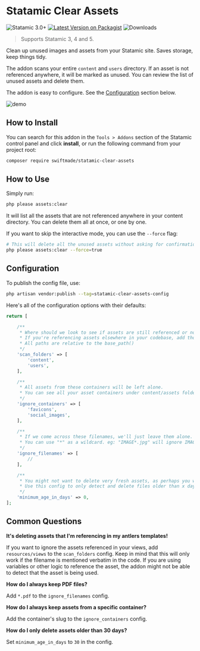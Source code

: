 # Statamic Clear Assets

![Statamic 3.0+](https://img.shields.io/badge/Statamic-3.0+-FF269E?style=for-the-badge&link=https://statamic.com)
[![Latest Version on Packagist](https://img.shields.io/packagist/v/swiftmade/statamic-clear-assets.svg?style=for-the-badge)](https://packagist.org/packages/swiftmade/statamic-clear-assets)
![Downloads](https://img.shields.io/packagist/dt/swiftmade/statamic-clear-assets?style=for-the-badge)



> Supports Statamic 3, 4 and 5.

Clean up unused images and assets from your Statamic site. Saves storage, keep things tidy.

The addon scans your entire `content` and `users` directory. If an asset is not referenced anywhere, it will be marked as unused. You can review the list of unused assets and delete them.

The addon is easy to configure. See the [Configuration](#configuration) section below.

![demo](demo.gif)

## How to Install

You can search for this addon in the `Tools > Addons` section of the Statamic control panel and click **install**, or run the following command from your project root:

```bash
composer require swiftmade/statamic-clear-assets
```

## How to Use

Simply run:

```bash
php please assets:clear
```

It will list all the assets that are not referenced anywhere in your content directory. You can delete them all at once, or one by one.

If you want to skip the interactive mode, you can use the `--force` flag:

```bash
# This will delete all the unused assets without asking for confirmation!
php please assets:clear --force=true
```

## Configuration

To publish the config file, use:

 ```bash
 php artisan vendor:publish --tag=statamic-clear-assets-config
 ```

Here's all of the configuration options with their defaults:

```php
return [

    /**
     * Where should we look to see if assets are still referenced or not?
     * If you're referencing assets elsewhere in your codebase, add those paths here.
     * All paths are relative to the base_path()
     */
    'scan_folders' => [
        'content',
        'users',
    ],

    /**
     * All assets from these containers will be left alone.
     * You can see all your asset containers under content/assets folder.
     */
    'ignore_containers' => [
        'favicons',
        'social_images',
    ],

    /**
     * If we come across these filenames, we'll just leave them alone.
     * You can use "*" as a wildcard. eg: "IMAGE*.jpg" will ignore IMAGE1.jpg IMAGE23.jpg etc...
     */
    'ignore_filenames' => [
        //
    ],

    /**
     * You might not want to delete very fresh assets, as perhaps you want to use them soon.
     * Use this config to only detect and delete files older than x days.
     */
    'minimum_age_in_days' => 0,
];
```

## Common Questions

**It's deleting assets that I'm referencing in my antlers templates!**

If you want to ignore the assets referenced in your views, add `resources/views` to the `scan_folders` config. Keep in mind that this will only work if the filename is mentioned verbatim in the code. If you are using variables or other logic to reference the asset, the addon might not be able to detect that the asset is being used.

**How do I always keep PDF files?**

Add `*.pdf` to the `ignore_filenames` config.

**How do I always keep assets from a specific container?**

Add the container's slug to the `ignore_containers` config.

**How do I only delete assets older than 30 days?**

Set `minimum_age_in_days` to `30` in the config.


